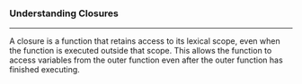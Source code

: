 ### Understanding Closures
---
A closure is a function that retains access to its lexical scope, even when the function is executed outside that scope. This allows the function to access variables from the outer function even after the outer function has finished executing.

